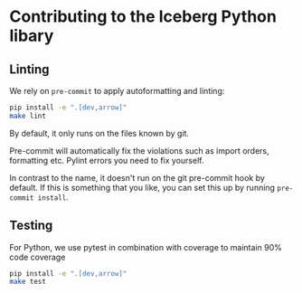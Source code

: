 <!--
  - Licensed to the Apache Software Foundation (ASF) under one
  - or more contributor license agreements.  See the NOTICE file
  - distributed with this work for additional information
  - regarding copyright ownership.  The ASF licenses this file
  - to you under the Apache License, Version 2.0 (the
  - "License"); you may not use this file except in compliance
  - with the License.  You may obtain a copy of the License at
  -
  -   http://www.apache.org/licenses/LICENSE-2.0
  -
  - Unless required by applicable law or agreed to in writing,
  - software distributed under the License is distributed on an
  - "AS IS" BASIS, WITHOUT WARRANTIES OR CONDITIONS OF ANY
  - KIND, either express or implied.  See the License for the
  - specific language governing permissions and limitations
  - under the License.
  -->

# Contributing to the Iceberg Python libary

## Linting

We rely on `pre-commit` to apply autoformatting and linting:

```bash
pip install -e ".[dev,arrow]"
make lint
```

By default, it only runs on the files known by git.

Pre-commit will automatically fix the violations such as import orders, formatting etc. Pylint errors you need to fix yourself.

In contrast to the name, it doesn't run on the git pre-commit hook by default. If this is something that you like, you can set this up by running `pre-commit install`.

## Testing

For Python, we use pytest in combination with coverage to maintain 90% code coverage

```bash
pip install -e ".[dev,arrow]"
make test
```
